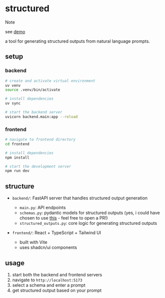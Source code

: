 # structured

> [!NOTE]
> see [demo](https://x.com/Nathan_Nowack/status/1874650896753479902)

a tool for generating structured outputs from natural language prompts.

## setup

### backend
```bash
# create and activate virtual environment
uv venv
source .venv/bin/activate

# install dependencies
uv sync

# start the backend server
uvicorn backend.main:app --reload
```

### frontend
```bash
# navigate to frontend directory
cd frontend

# install dependencies
npm install

# start the development server
npm run dev
```

## structure

- `backend/`: FastAPI server that handles structured output generation
  - `main.py`: API endpoints
  - `schemas.py`: pydantic models for structured outputs (yes, i could have chosen to use [this](https://docs.pydantic.dev/latest/integrations/datamodel_code_generator/) - feel free to open a PR!)
  - `structured_outputs.py`: core logic for generating structured outputs

- `frontend/`: React + TypeScript + Tailwind UI
  - built with Vite
  - uses shadcn/ui components

## usage

1. start both the backend and frontend servers
2. navigate to `http://localhost:5173`
3. select a schema and enter a prompt
4. get structured output based on your prompt